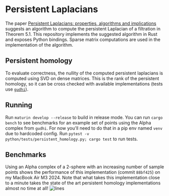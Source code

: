 # Persistent Laplacians
The paper [Persistent Laplacians: properties, algorithms and implications](https://arxiv.org/pdf/2012.02808) suggests an algorithm to compute the persistent Laplacian of a filtration in Theorem 5.1. This repository implements the suggested algorithm in Rust and exposes Python bindings. Sparse matrix computations are used in the implementation of the algorithm.

## Persistent homology 

To evaluate correctness, the nullity of the computed persistent laplacians is computed using SVD on dense matrices. This is the rank of the persistent homology, so it can be cross checked with available implementations (tests use [`gudhi`](https://github.com/GUDHI)). 

## Running 
Run `maturin develop --release` to build in release mode. You can run `cargo bench` to see benchmarks for an example set of points using the Alpha complex from `gudhi`. For now you'll need to do that in a pip env named `venv` due to hardcoded config. Run `pytest -v python/tests/persistent_homology.py; cargo test` to run tests. 

## Benchmarks

Using an Alpha complex of a 2-sphere with an increasing number of sample points shows the performance of this implementation (commit `88bf425`) on my MacBook Air M3 2024. 
Note that what takes this implementation close to a minute takes the state of the art persistent homology implementations almost no time at all! 
![lines](https://github.com/user-attachments/assets/1b2ff5ba-5ef6-4ab2-a903-3d97287f6f56)
